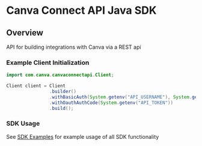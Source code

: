 
# Canva Connect API Java SDK


## Overview
API for building integrations with Canva via a REST api


### Example Client Initialization

```java
import com.canva.canvaconnectapi.Client;

Client client = Client
                .builder()
                .withBasicAuth(System.getenv("API_USERNAME"), System.getenv("API_PASSWORD"))
                .withOauthAuthCode(System.getenv("API_TOKEN"))
                .build();
```

### SDK Usage 
 See [SDK Examples](SDK_EXAMPLES.md) for example usage of all SDK functionality